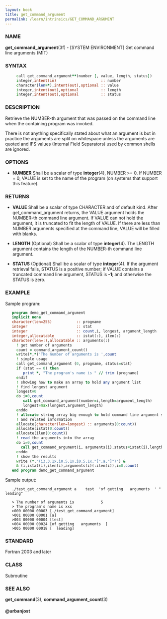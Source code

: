 ```yaml
---
layout: book
title: get_command_argument
permalink: /learn/intrinsics/GET_COMMAND_ARGUMENT
---
```

### NAME

**get\_command\_argument**(3f) - \[SYSTEM ENVIRONMENT\] Get command line arguments
(MIT)

### SYNTAX
```fortran
     call get_command_argument**(number [, value, length, status])
     integer,intent(in)                    :: number
     character(len=*),intent(out),optional :: value
     integer,intent(out),optional          :: length
     integer,intent(out),optional          :: status
```

### DESCRIPTION

Retrieve the NUMBER-th argument that was passed on the command line when
the containing program was invoked.

There is not anything specifically stated about what an argument is but
in practice the arguments are split on whitespace unless the arguments
are quoted and IFS values (Internal Field Separators) used by common
shells are ignored.

### OPTIONS

  - **NUMBER**
    Shall be a scalar of type **integer**(4), NUMBER \>= 0. If NUMBER =
    0, VALUE is set to the name of the program (on systems that support
    this feature).

### RETURNS

  - **VALUE**
    Shall be a scalar of type CHARACTER and of default kind. After
    get\_command\_argument returns, the VALUE argument holds the
    NUMBER-th command line argument. If VALUE can not hold the argument,
    it is truncated to fit the length of VALUE. If there are less than
    NUMBER arguments specified at the command line, VALUE will be filled
    with blanks.

  - **LENGTH**
    (Optional) Shall be a scalar of type **integer**(4). The LENGTH
    argument contains the length of the NUMBER-th command line argument.

  - **STATUS**
    (Optional) Shall be a scalar of type **integer**(4). If the argument
    retrieval fails, STATUS is a positive number; if VALUE contains a
    truncated command line argument, STATUS is **-1**; and otherwise the
    STATUS is zero.

### EXAMPLE

Sample program:

```fortran
   program demo_get_command_argument
   implicit none
   character(len=255)           :: progname
   integer                      :: stat
   integer                      :: count,i, longest, argument_length
   integer,allocatable          :: istat(:), ilen(:)
   character(len=:),allocatable :: arguments(:)
     ! get number of arguments
     count = command_argument_count()
     write(*,*)'The number of arguments is ',count
     ! simple usage
     call get_command_argument (0, progname, status=stat)
     if (stat == 0) then
        print *, "The program's name is " // trim (progname)
     endif
     ! showing how to make an array to hold any argument list
     ! find longest argument
     longest=0
     do i=0,count
        call get_command_argument(number=i,length=argument_length)
        longest=max(longest,argument_length)
     enddo
     ! allocate string array big enough to hold command line argument strings
     ! and related information
     allocate(character(len=longest) :: arguments(0:count))
     allocate(istat(0:count))
     allocate(ilen(0:count))
     ! read the arguments into the array
     do i=0,count
       call get_command_argument(i, arguments(i),status=istat(i),length=ilen(i))
     enddo
     ! show the results
     write (*,'(i3.3,1x,i0.5,1x,i0.5,1x,"[",a,"]")') &
     & (i,istat(i),ilen(i),arguments(i)(:ilen(i)),i=0,count)
   end program demo_get_command_argument
```

Sample output:

```
   ./test_get_command_argument a    test  'of getting   arguments  ' "  leading"

   > The number of arguments is            5
   > The program's name is xxx
   >000 00000 00003 [./test_get_command_argument]
   >001 00000 00001 [a]
   >003 00000 00004 [test]
   >004 00000 00024 [of getting   arguments  ]
   >005 00000 00018 [  leading]
```

### STANDARD

Fortran 2003 and later

### CLASS

Subroutine

### SEE ALSO

**get\_command**(3), **command\_argument\_count**(3)

#### @urbanjost
